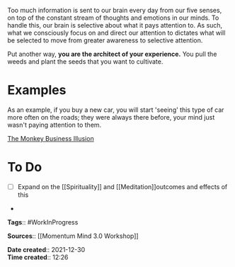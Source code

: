 Too much information is sent to our brain every day from our five senses, on top of the constant stream of thoughts and emotions in our minds. 
To handle this, our brain is selective about what it pays attention to. As such, what we consciously focus on and direct our attention to dictates what will be selected to move from greater awareness to selective attention.

Put another way, **you are the architect of your experience.** You pull the weeds and plant the seeds that you want to cultivate.

# Examples
As an example, if you buy a new car, you will start 'seeing' this type of car more often on the roads; they were always there before, your mind just wasn't paying attention to them. 

[The Monkey Business Illusion](https://www.youtube.com/watch?v=IGQmdoK_ZfY)

# To Do
- [ ] Expand on the [[Spirituality]] and [[Meditation]]outcomes and effects of this 

-
**Tags**:: #WorkInProgress 

**Sources**:: [[Momentum Mind 3.0 Workshop]]

**Date created**:: 2021-12-30  
**Time created**:: 12:26
